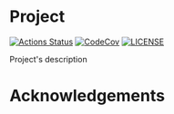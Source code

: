 # Project

[![Actions Status][actions badge]][actions]
[![CodeCov][codecov badge]][codecov]
[![LICENSE][license badge]][license]

Project's description

# Acknowledgements

<!-- Links -->
[actions]: https://github.com/<your-account>/Project/actions
[codecov]: https://codecov.io/gh/<your-account>/Project
[license]: LICENSES/EUPL-1.2.txt

<!-- Badges -->
[actions badge]: https://github.com/<your-account>/Project/workflows/Project/badge.svg
[codecov badge]: https://codecov.io/gh/<your-account>/Project/branch/master/graph/badge.svg
[license badge]: https://img.shields.io/badge/license-EUPL-1.2-blue.svg